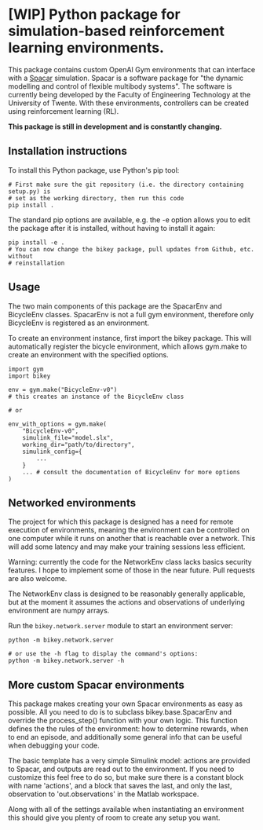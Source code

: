 # \[WIP\] Python package for simulation-based reinforcement learning environments.

This package contains custom OpenAI Gym environments that can interface with a
[Spacar](http://spacar.nl/spacar) simulation. Spacar is a software package for
"the dynamic modelling and control of flexible multibody systems". The
software is currently being developed by the Faculty of Engineering Technology
at the University of Twente. With these environments, controllers can be
created using reinforcement learning (RL).

**This package is still in development and is constantly changing.**

## Installation instructions
To install this Python package, use Python's pip tool:

```
# First make sure the git repository (i.e. the directory containing setup.py) is
# set as the working directory, then run this code
pip install .
```

The standard pip options are available, e.g. the -e option allows you to edit
the package after it is installed, without having to install it again:

```
pip install -e .
# You can now change the bikey package, pull updates from Github, etc. without
# reinstallation
```

## Usage
The two main components of this package are the SpacarEnv and BicycleEnv
classes. SpacarEnv is not a full gym environment, therefore only BicycleEnv
is registered as an environment.

To create an environment instance, first import the bikey package. This will
automatically register the bicycle environment, which allows gym.make to
create an environment with the specified options.

```
import gym
import bikey

env = gym.make("BicycleEnv-v0")
# this creates an instance of the BicycleEnv class

# or

env_with_options = gym.make(
    "BicycleEnv-v0",
    simulink_file="model.slx",
    working_dir="path/to/directory",
    simulink_config={
        ...
    }
    ... # consult the documentation of BicycleEnv for more options
)
```

## Networked environments
The project for which this package is designed has a need for remote execution
of environments, meaning the environment can be controlled on one computer
while it runs on another that is reachable over a network. This will add some
latency and may make your training sessions less efficient.

Warning: currently the code for the NetworkEnv class lacks basics security
features. I hope to implement some of those in the near future. Pull requests
are also welcome.

The NetworkEnv class is designed to be reasonably generally applicable, but at
the moment it assumes the actions and observations of underlying environment
are numpy arrays.

Run the `bikey.network.server` module to start an environment server:

```
python -m bikey.network.server

# or use the -h flag to display the command's options:
python -m bikey.network.server -h
```

## More custom Spacar environments
This package makes creating your own Spacar environments as easy as possible.
All you need to do is to subclass bikey.base.SpacarEnv and override the
process_step() function with your own logic. This function defines the
the rules of the environment: how to determine rewards, when to end an episode,
and additionally some general info that can be useful when debugging your code.

The basic template has a very simple Simulink model: actions are provided to
Spacar, and outputs are read out to the environment. If you need to customize
this feel free to do so, but make sure there is a constant block with name
'actions', and a block that saves the last, and only the last, observation
to 'out.observations' in the Matlab workspace.

Along with all of the settings available when instantiating an environment
this should give you plenty of room to create any setup you want.